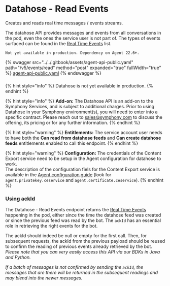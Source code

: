 # Datahose - Read Events

Creates and reads real time messages / events streams.&#x20;

The datahose API provides messages and events from all conversations in the pod, even the ones the service user is not part of. The types of events surfaced can be found in the [Real Time Events](https://docs.developers.symphony.com/building-bots-on-symphony/datafeed/real-time-events) list.

`Not yet available in production. Dependency on Agent 22.6+.`

{% swagger src="../../.gitbook/assets/agent-api-public.yaml" path="/v5/events/read" method="post" expanded="true" fullWidth="true" %}
[agent-api-public.yaml](../../.gitbook/assets/agent-api-public.yaml)
{% endswagger %}

###

{% hint style="info" %}
Datahose is not yet available in production.
{% endhint %}

{% hint style="info" %}
**Add-on:** The Datahose API is an add-on to the Symphony Services, and is subject to additional charges. Prior to using Datahose in your Symphony environment(s), you will need to enter into a specific contract. Please reach out to [sales@symphony.com](mailto:sales@symphony.com) to discuss the offering, its pricing or for any further information.
{% endhint %}

{% hint style="warning" %}
**Entitlements:** The service account user needs to have both the **Can read from datahose feeds** and **Can create datahose feeds** entitlements enabled to call this endpoint.
{% endhint %}

{% hint style="warning" %}
**Configuration:** The credentials of the Content Export service need to be setup in the Agent configuration for datahose to work. \
The description of the configuration fiels for the Content Export service is available in the [Agent configuration guide](https://docs.developers.symphony.com/admin-guide/agent-guide/agent-configuration-fields#agent-configuration-fields) (look for `agent.privatekey.ceservice` and `agent.certificate.ceservice`). &#x20;
{% endhint %}

### Using ackId

The Datahose - Read Events endpoint returns the [Real Time Events](https://docs.developers.symphony.com/building-bots-on-symphony/datafeed/real-time-events) happening in the pod, either since the time the datahose feed was created or since the previous feed was read by the bot. The `ackId` has an essential role in retrieving the right events for the bot.

The ackId should indeed be null or empty for the first call. Then, for subsequent requests, the ackId from the previous payload should be reused to confirm the reading of previous events already retrieved by the bot.\
_Please note that you can very easily access this API via our BDKs in Java and Python._

_If a batch of messages is not confirmed by sending the `ackId`, the messages that are there will be returned in the subsequent readings and may blend into the newer messages._

